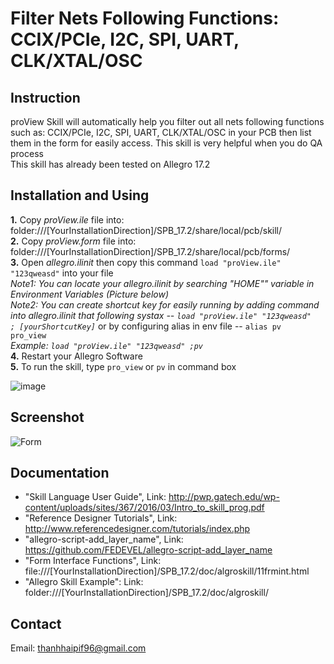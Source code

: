# Filter Nets Following Functions: CCIX/PCIe, I2C, SPI, UART, CLK/XTAL/OSC

## Instruction
  proView Skill will automatically help you filter out all nets following functions such as: CCIX/PCIe, I2C, SPI, UART, CLK/XTAL/OSC
 in your PCB then list them in the form for easily access. This skill is very helpful when you do QA process\
  This skill has already been tested on Allegro 17.2
  
 ## Installation and Using
   **1.** Copy *proView.ile* file into: folder:///[YourInstallationDirection]/SPB_17.2/share/local/pcb/skill/ \
   **2.** Copy *proView.form* file into: folder:///[YourInstallationDirection]/SPB_17.2/share/local/pcb/forms/ \
   **3.** Open *allegro.ilinit* then copy this command `load "proView.ile" "123qweasd"` into your file \
   *Note1: You can locate your allegro.ilinit by searching "HOME"" variable in Environment Variables (Picture below)* \
   *Note2: You can create shortcut key for easily running by adding command into allegro.ilinit that following systax -- `load "proView.ile" "123qweasd"	 ; [yourShortcutKey]`*  or by configuring alias in env file -- `alias pv	pro_view`\
   *Example: `load "proView.ile" "123qweasd" ;pv`* \
   **4.** Restart your Allegro Software \
   **5.** To run the skill, type `pro_view` or  `pv` in command box 
   
   ![image](https://user-images.githubusercontent.com/64115895/159395511-764a7081-957e-4277-89ff-a0c5de4f153b.png)
   
## Screenshot
![Form](https://user-images.githubusercontent.com/64115895/159330122-295444fe-d9b8-4d18-9ade-caad34969af8.JPG)

 ## Documentation
 *  "Skill Language User Guide", Link: http://pwp.gatech.edu/wp-content/uploads/sites/367/2016/03/Intro_to_skill_prog.pdf
 *  "Reference Designer Tutorials", Link: http://www.referencedesigner.com/tutorials/index.php
 *  "allegro-script-add_layer_name", Link: https://github.com/FEDEVEL/allegro-script-add_layer_name
 *  "Form Interface Functions", Link: file:///[YourInstallationDirection]/SPB_17.2/doc/algroskill/11frmint.html
 *  "Allegro Skill Example": Link: folder:///[YourInstallationDirection]/SPB_17.2/doc/algroskill/
 
 ## Contact
 Email: thanhhaipif96@gmail.com
